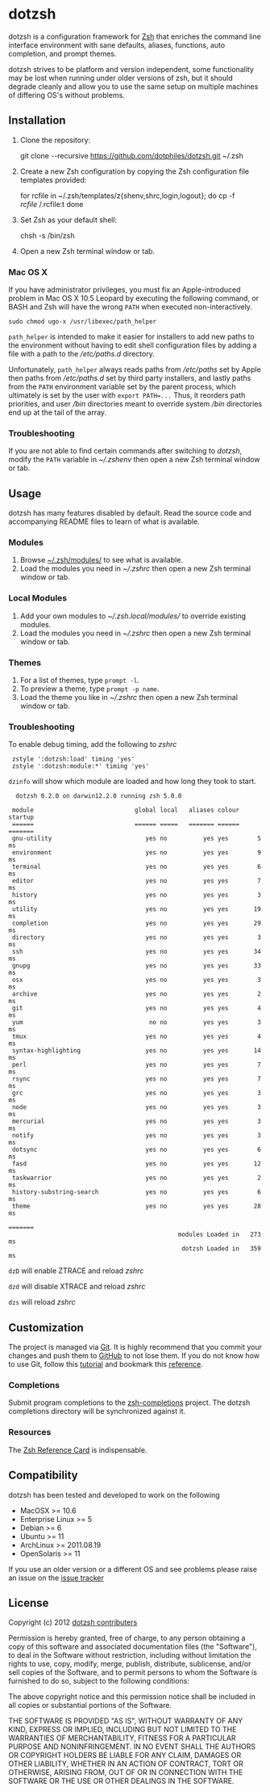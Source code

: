 dotzsh
======

dotzsh is a configuration framework for [Zsh][1] that enriches the command line
interface environment with sane defaults, aliases, functions, auto completion,
and prompt themes.

dotzsh strives to be platform and version independent, some functionality may be
lost when running under older versions of zsh, but it should degrade cleanly and
allow you to use the same setup on multiple machines of differing OS's without
problems.

Installation
------------

  1. Clone the repository:

        git clone --recursive https://github.com/dotphiles/dotzsh.git ~/.zsh

  2. Create a new Zsh configuration by copying the Zsh configuration file
     templates provided:

        for rcfile in ~/.zsh/templates/z{shenv,shrc,login,logout}; do
          cp -f $rcfile ~/.$rcfile:t
        done

  3. Set Zsh as your default shell:

        chsh -s /bin/zsh

  4. Open a new Zsh terminal window or tab.

### Mac OS X

If you have administrator privileges, you must fix an Apple-introduced problem
in Mac OS X 10.5 Leopard by executing the following command, or BASH and Zsh
will have the wrong `PATH` when executed non-interactively.

    sudo chmod ugo-x /usr/libexec/path_helper

`path_helper` is intended to make it easier for installers to add new paths to
the environment without having to edit shell configuration files by adding
a file with a path to the */etc/paths.d* directory.

Unfortunately, `path_helper` always reads paths from */etc/paths* set by Apple
then paths from */etc/paths.d* set by third party installers, and lastly paths
from the `PATH` environment variable set by the parent process, which
ultimately is set by the user with `export PATH=...` Thus, it reorders path
priorities, and user */bin* directories meant to override system */bin*
directories end up at the tail of the array.

### Troubleshooting

If you are not able to find certain commands after switching to *dotzsh*,
modify the `PATH` variable in *~/.zshenv* then open a new Zsh terminal
window or tab.

Usage
-----

dotzsh has many features disabled by default. Read the source code and
accompanying README files to learn of what is available.

### Modules

  1. Browse [~/.zsh/modules/][10] to see what is available.
  2. Load the modules you need in *~/.zshrc* then open a new Zsh terminal window
     or tab.

### Local Modules

  1. Add your own modules to *~/.zsh.local/modules/* to override existing modules.
  2. Load the modules you need in *~/.zshrc* then open a new Zsh terminal window
     or tab.

### Themes

  1. For a list of themes, type `prompt -l`.
  2. To preview a theme, type `prompt -p name`.
  3. Load the theme you like in *~/.zshrc* then open a new Zsh terminal window
     or tab.

### Troubleshooting

  To enable debug timing, add the following to *zshrc*

     zstyle ':dotzsh:load' timing 'yes'
     zstyle ':dotzsh:module:*' timing 'yes'

  `dzinfo` will show which module are loaded and how long they took to start.


      dotzsh 0.2.0 on darwin12.2.0 running zsh 5.0.0

     module                            global local   aliases colour  startup
     ======                            ====== =====   ======= ======  =======
     gnu-utility                          yes no          yes yes        5 ms
     environment                          yes no          yes yes        9 ms
     terminal                             yes no          yes yes        6 ms
     editor                               yes no          yes yes        7 ms
     history                              yes no          yes yes        3 ms
     utility                              yes no          yes yes       19 ms
     completion                           yes no          yes yes       29 ms
     directory                            yes no          yes yes        3 ms
     ssh                                  yes no          yes yes       34 ms
     gnupg                                yes no          yes yes       33 ms
     osx                                  yes no          yes yes        3 ms
     archive                              yes no          yes yes        2 ms
     git                                  yes no          yes yes        4 ms
     yum                                   no no          yes yes        3 ms
     tmux                                 yes no          yes yes        4 ms
     syntax-highlighting                  yes no          yes yes       14 ms
     perl                                 yes no          yes yes        7 ms
     rsync                                yes no          yes yes        7 ms
     grc                                  yes no          yes yes        3 ms
     node                                 yes no          yes yes        3 ms
     mercurial                            yes no          yes yes        3 ms
     notify                               yes no          yes yes        3 ms
     dotsync                              yes no          yes yes        6 ms
     fasd                                 yes no          yes yes       12 ms
     taskwarrior                          yes no          yes yes        2 ms
     history-substring-search             yes no          yes yes        6 ms
     theme                                yes no          yes yes       28 ms
                                                                      =======
                                                   modules Loaded in   273 ms
                                                    dotzsh Loaded in   359 ms

  `dzD` will enable ZTRACE and reload *zshrc*

  `dzd` will disable XTRACE and reload *zshrc*

  `dzs` will reload *zshrc*

Customization
-------------

The project is managed via [Git][3]. It is highly recommend that you commit
your changes and push them to [GitHub][4] to not lose them. If you do not know
how to use Git, follow this [tutorial][5] and bookmark this [reference][6].

### Completions

Submit program completions to the [zsh-completions][7] project. The dotzsh
completions directory will be synchronized against it.

### Resources

The [Zsh Reference Card][8] is indispensable.

Compatibility
-------------

dotzsh has been tested and developed to work on the following

  - MacOSX >= 10.6
  - Enterprise Linux >= 5
  - Debian >= 6
  - Ubuntu >= 11
  - ArchLinux >= 2011.08.19
  - OpenSolaris >= 11

If you use an older version or a different OS and see problems please raise an
issue on the [issue tracker][9]

License
-------

Copyright (c) 2012 [dotzsh contributers][11]

Permission is hereby granted, free of charge, to any person obtaining a copy of
this software and associated documentation files (the "Software"), to deal in
the Software without restriction, including without limitation the rights to
use, copy, modify, merge, publish, distribute, sublicense, and/or sell copies
of the Software, and to permit persons to whom the Software is furnished to do
so, subject to the following conditions:

The above copyright notice and this permission notice shall be included in all
copies or substantial portions of the Software.

THE SOFTWARE IS PROVIDED "AS IS", WITHOUT WARRANTY OF ANY KIND, EXPRESS OR
IMPLIED, INCLUDING BUT NOT LIMITED TO THE WARRANTIES OF MERCHANTABILITY,
FITNESS FOR A PARTICULAR PURPOSE AND NONINFRINGEMENT. IN NO EVENT SHALL THE
AUTHORS OR COPYRIGHT HOLDERS BE LIABLE FOR ANY CLAIM, DAMAGES OR OTHER
LIABILITY, WHETHER IN AN ACTION OF CONTRACT, TORT OR OTHERWISE, ARISING FROM,
OUT OF OR IN CONNECTION WITH THE SOFTWARE OR THE USE OR OTHER DEALINGS IN THE
SOFTWARE.

[1]: http://www.zsh.org
[2]: https://raw.github.com/dotphiles/dotzsh/master/themes/dotphiles/screenshots/dotphiles.png "dotphiles theme"
[3]: http://git-scm.com
[4]: https://github.com
[5]: http://gitimmersion.com
[6]: http://gitref.org
[7]: https://github.com/zsh-users/zsh-completions
[8]: http://www.bash2zsh.com/zsh_refcard/refcard.pdf
[9]: https://github.com/dotphiles/dotzsh/issues
[10]: https://github.com/dotphiles/dotzsh/tree/master/modules
[11]: https://github.com/dotphiles/dotzsh/graphs/contributors


